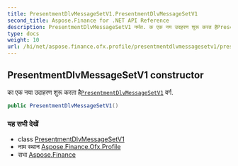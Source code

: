 ```yaml
---
title: PresentmentDlvMessageSetV1.PresentmentDlvMessageSetV1
second_title: Aspose.Finance for .NET API Reference
description: PresentmentDlvMessageSetV1 नर्मत. क एक नय उदहरण शुरू करत हैPresentmentDlvMessageSetV1 वर्ग.
type: docs
weight: 10
url: /hi/net/aspose.finance.ofx.profile/presentmentdlvmessagesetv1/presentmentdlvmessagesetv1/
---
```

## PresentmentDlvMessageSetV1 constructor

का एक नया उदाहरण शुरू करता है[`PresentmentDlvMessageSetV1`](../) वर्ग.

```csharp
public PresentmentDlvMessageSetV1()
```

### यह सभी देखें

* class [PresentmentDlvMessageSetV1](../)
* नाम स्थान [Aspose.Finance.Ofx.Profile](../../presentmentdlvmessagesetv1/)
* सभा [Aspose.Finance](../../../)


